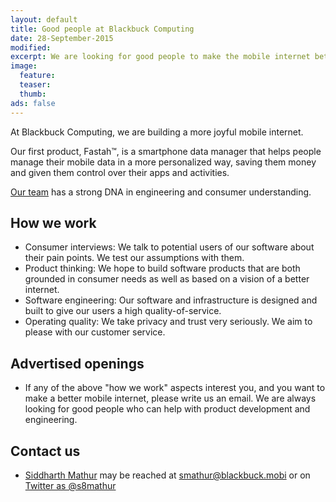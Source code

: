 ```yaml
---
layout: default
title: Good people at Blackbuck Computing
date: 28-September-2015
modified:
excerpt: We are looking for good people to make the mobile internet better. 
image:
  feature:
  teaser:
  thumb:
ads: false  
---
```


At Blackbuck Computing, we are building a more joyful mobile internet. 

Our first product, Fastah™, is a smartphone data manager that helps people manage their mobile data in a more personalized way, saving them money and given them control over their apps and activities. 

[Our team](http://fastah.blackbuck.mobi/about/) has a strong DNA in engineering and consumer understanding.

## How we work
* Consumer interviews: We talk to potential users of our software about their pain points. We test our assumptions with them.
* Product thinking: We hope to build software products that are both grounded in consumer needs as well as based on a vision of a better internet.
* Software engineering: Our software and infrastructure is designed and built to give our users a high quality-of-service.
* Operating quality: We take privacy and trust very seriously. We aim to please with our customer service. 


## Advertised openings
* If any of the above "how we work" aspects interest you, and you want to make a better mobile internet, please write us an email. We are always looking for good people who can help with product development and engineering. 


## Contact us 

* [Siddharth Mathur](https://in.linkedin.com/in/simathur) may be reached at [smathur@blackbuck.mobi](mailto:smathur@blackbuck.mobi) or on [Twitter as @s8mathur](https://twitter.com/s8mathur)

